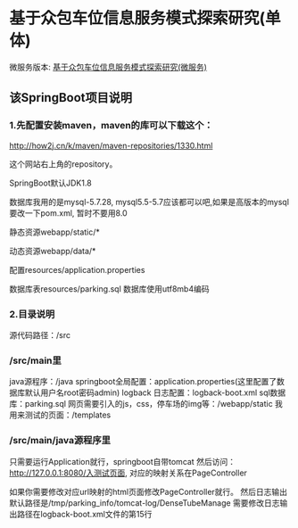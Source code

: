 # 基于众包车位信息服务模式探索研究(单体)
微服务版本: [基于众包车位信息服务模式探索研究(微服务)](https://github.com/thesomeexp/ParkingCloud)

## 该SpringBoot项目说明
### 1.先配置安装maven，maven的库可以下载这个：
http://how2j.cn/k/maven/maven-repositories/1330.html

这个网站右上角的repository。

SpringBoot默认JDK1.8

数据库我用的是mysql-5.7.28, mysql5.5-5.7应该都可以吧,如果是高版本的mysql要改一下pom.xml, 暂时不要用8.0

静态资源webapp/static/*

动态资源webapp/data/*

配置resources/application.properties

数据库表resources/parking.sql 数据库使用utf8mb4编码
### 2.目录说明
源代码路径：/src

### /src/main里
java源程序：/java
springboot全局配置：application.properties(这里配置了数据库默认用户名root密码admin)
logback 日志配置：logback-boot.xml
sql数据库：parking.sql
网页需要引入的js，css，停车场的img等：/webapp/static
我用来测试的页面：/templates

### /src/main/java源程序里
只需要运行Application就行，springboot自带tomcat
然后访问：
http://127.0.0.1:8080/入测试页面, 对应的映射关系在PageController

如果你需要修改对应url映射的html页面修改PageController就行。
然后日志输出默认路径是/tmp/parking_info/tomcat-log/DenseTubeManage
需要修改日志输出路径在logback-boot.xml文件的第15行
